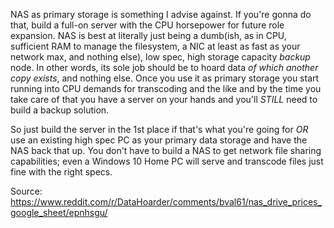 NAS as primary storage is something I advise against. If you're gonna do that, build a full-on server with the CPU horsepower for future role expansion. NAS is best at literally just being a dumb(ish, as in CPU, sufficient RAM to manage the filesystem, a NIC at least as fast as your network max, and nothing else), low spec, high storage capacity *backup* node. In other words, its sole job should be to hoard data *of which another copy exists*, and nothing else. Once you use it as primary storage you start running into CPU demands for transcoding and the like and by the time you take care of that you have a server on your hands and you'll *STILL* need to build a backup solution. 

So just build the server in the 1st place if that's what you're going for *OR* use an existing high spec PC as your primary data storage and have the NAS back that up. You don't have to build a NAS to get network file sharing capabilities; even a Windows 10 Home PC will serve and transcode files just fine with the right specs.

Source:
https://www.reddit.com/r/DataHoarder/comments/bval61/nas_drive_prices_google_sheet/epnhsgu/